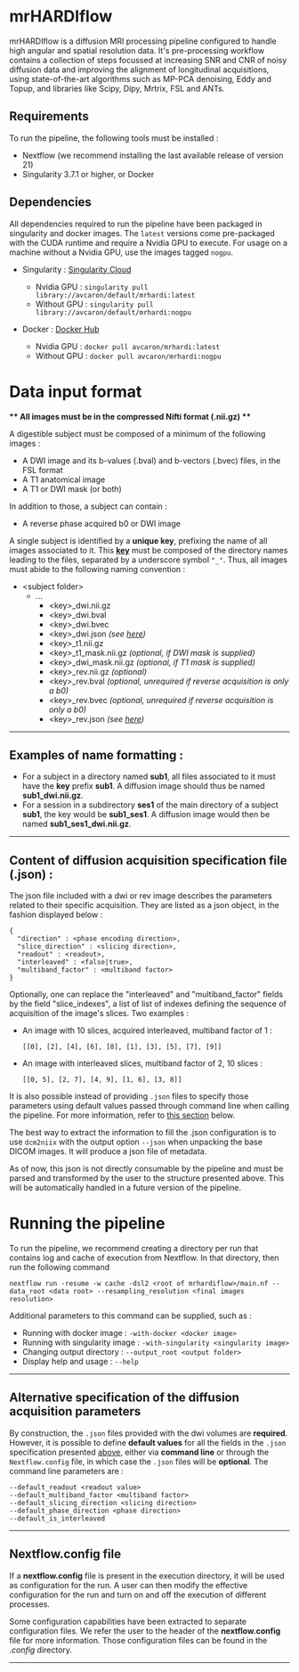 # mrHARDIflow

mrHARDIflow is a diffusion MRI processing pipeline configured to handle high 
angular and spatial resolution data. It's pre-processing workflow contains a 
collection of steps focussed at increasing SNR and CNR of noisy diffusion data 
and improving the alignment of longitudinal acquisitions, using state-of-the-art 
algorithms such as MP-PCA denoising, Eddy and Topup, and libraries like Scipy, 
Dipy, Mrtrix, FSL and ANTs.

## Requirements

To run the pipeline, the following tools must be installed :

- Nextflow (we recommend installing the last available release of version 21)
- Singularity 3.7.1 or higher, or Docker

## Dependencies

All dependencies required to run the pipeline have been packaged in singularity 
and docker images. The `latest` versions come pre-packaged with the CUDA runtime 
and require a Nvidia GPU to execute. For usage on a machine without a Nvidia GPU, 
use the images tagged `nogpu`.


- Singularity : [Singularity Cloud](https://cloud.sylabs.io/library/avcaron/default/mrhardi)
  - Nvidia GPU  : `singularity pull library://avcaron/default/mrhardi:latest`
  - Without GPU : `singularity pull library://avcaron/default/mrhardi:nogpu`

- Docker : [Docker Hub](https://hub.docker.com/r/avcaron/mrhardi)
  - Nvidia GPU : `docker pull avcaron/mrhardi:latest`
  - Without GPU : `docker pull avcaron/mrhardi:nogpu`

# Data input format

**\*\* All images must be in the compressed Nifti format (.nii.gz) \*\***

A digestible subject must be composed of a minimum of the following images :

- A DWI image and its b-values (.bval) and b-vectors (.bvec) files, in the FSL format
- A T1 anatomical image
- A T1 or DWI mask (or both)

In addition to those, a subject can contain :

- A reverse phase acquired b0 or DWI image

A single subject is identified by a **unique key**, prefixing the name of all images 
associated to it. This [**key**](#) must be composed of the directory names leading to the 
files, separated by a underscore symbol `"_"`. Thus, all images must abide to the 
following naming convention :

- \<subject folder\>
    - ...
      - \<key\>_dwi.nii.gz
      - \<key\>_dwi.bval
      - \<key\>_dwi.bvec
      - \<key\>_dwi.json *(see [here](#alternative-specification-of-the-diffusion-acquisition-parameters))*
      - \<key\>_t1.nii.gz
      - \<key\>_t1_mask.nii.gz *(optional, if DWI mask is supplied)*
      - \<key\>_dwi_mask.nii.gz *(optional, if T1 mask is supplied)*
      - \<key\>_rev.nii.gz *(optional)*
      - \<key\>_rev.bval *(optional, unrequired if reverse acquisition is only a b0)*
      - \<key\>_rev.bvec *(optional, unrequired if reverse acquisition is only a b0)*
      - \<key\>_rev.json *(see [here](#alternative-specification-of-the-diffusion-acquisition-parameters))*

____

## Examples of name formatting :


- For a subject in a directory named **sub1**, all files associated to it must have 
  the **key** prefix **sub1**. A diffusion image should thus be named **sub1_dwi.nii.gz**.
- For a session in a subdirectory **ses1** of the main directory of a subject **sub1**, 
  the key would be **sub1_ses1**. A diffusion image would then be named **sub1_ses1_dwi.nii.gz**.

___

## Content of diffusion acquisition specification file (.json) :

The json file included with a dwi or rev image describes the parameters related to 
their specific acquisition. They are listed as a json object, in the fashion displayed 
below :

```
{
  "direction" : <phase encoding direction>,
  "slice_direction" : <slicing direction>,
  "readout" : <readout>,
  "interleaved" : <false|true>,
  "multiband_factor" : <multiband factor>
}
```

Optionally, one can replace the "interleaved" and "multiband_factor" fields by the 
field "slice_indexes", a list of list of indexes defining the sequence of acquisition 
of the image's slices. Two examples :

- An image with 10 slices, acquired interleaved, multiband factor of 1 :
  ```
  [[0], [2], [4], [6], [8], [1], [3], [5], [7], [9]]
  ```
- An image with interleaved slices, multiband factor of 2, 10 slices :
  ```
  [[0, 5], [2, 7], [4, 9], [1, 6], [3, 8]]
  ```

It is also possible instead of providing `.json` files to specify those parameters 
using default values passed through command line when calling the pipeline. For more 
information, refer to [this section](#alternative-specification-of-the-diffusion-acquisition-parameters) 
below.

The best way to extract the information to fill the .json configuration is to use 
`dcm2niix` with the output option `--json` when unpacking the base DICOM images. 
It will produce a json file of metadata.

As of now, this json is not directly consumable by the pipeline and must be parsed 
and transformed by the user to the structure presented above. This will be 
automatically handled in a future version of the pipeline.

# Running the pipeline

To run the pipeline, we recommend creating a directory per run that contains log and 
cache of execution from Nextflow. In that directory, then run the following command

`nextflow run -resume -w cache -dsl2 <root of mrhardiflow>/main.nf --data_root <data root> --resampling_resolution <final images resolution>`

Additional parameters to this command can be supplied, such as :

- Running with docker image : `-with-docker <docker image>`
- Running with singularity image : `-with-singularity <singularity image>`
- Changing output directory : `--output_root <output folder>`
- Display help and usage : `--help`

___

## Alternative specification of the diffusion acquisition parameters

By construction, the `.json` files provided with the dwi volumes are **required**. 
However, it is possible to define **default values** for all the fields in the `.json` 
specification presented [above](#content-of-diffusion-acquisition-specification-file-json), 
either via **command line** or through the `Nextflow.config` file, in which case 
the `.json` files will be **optional**. The command line parameters are :

```
--default_readout <readout value>
--default_multiband_factor <multiband factor>
--default_slicing_direction <slicing direction>
--default_phase_direction <phase direction>
--default_is_interleaved
```

___

## Nextflow.config file

If a **nextflow.config** file is present in the execution directory, it will be used 
as configuration for the run. A user can then modify the effective configuration for 
the run and turn on and off the execution of different processes.

Some configuration capabilities have been extracted to separate configuration files. 
We refer the user to the header of the **nextflow.config** file for more information. 
Those configuration files can be found in the *.config* directory.

___
